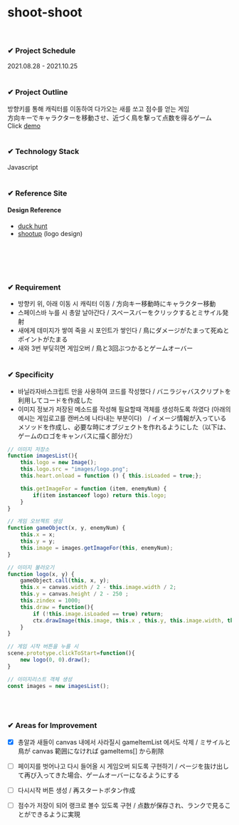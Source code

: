 # shoot-shoot
<br>

### ✔ Project Schedule
2021.08.28 - 2021.10.25
<br><br>

### ✔ Project Outline
방향키를 통해 캐릭터를 이동하여 다가오는 새를 쏘고 점수를 얻는 게임<br>
方向キーでキャラクターを移動させ、近づく鳥を撃って点数を得るゲーム<br>
Click [demo](https://lshyun730.github.io/shoot-shoot/)
<br><br>

### ✔ Technology Stack
Javascript
<br><br>

### ✔ Reference Site
#### Design Reference
- [duck hunt](https://www.silvergames.com/en/duck-hunt)
- [shootup](https://shootup.io/) (logo design)
<br>

<br><br>

### ✔ Requirement
- 방향키 위, 아래 이동 시 캐릭터 이동 / 方向キー移動時にキャラクター移動
- 스페이스바 누를 시 총알 날아간다 / スペースバーをクリックするとミサイル発射
- 새에게 데미지가 쌓여 죽을 시 포인트가 쌓인다 / 鳥にダメージがたまって死ぬとポイントがたまる
- 새와 3번 부딪히면 게임오버 / 鳥と3回ぶつかるとゲームオーバー
<br><br>

### ✔ Specificity
- 바닐라자바스크립트 만을 사용하여 코드를 작성했다 / バニラジャバスクリプトを利用してコードを作成した
- 이미지 정보가 저장된 메소드를 작성해 필요할때 객체를 생성하도록 하였다 (아래의 예시는 게임로고를 캔버스에 나타내는 부분이다)　/ イメージ情報が入っているメソッドを作成し、必要な時にオブジェクトを作れるようにした（以下は、ゲームのロゴをキャンバスに描く部分だ）
``` javascript
// 이미지 저장소
function imagesList(){
    this.logo = new Image();
    this.logo.src = "images/logo.png";
    this.heart.onload = function () { this.isLoaded = true;};

    this.getImageFor = function (item, enemyNum) {
        if(item instanceof logo) return this.logo;
    }
}

// 게임 오브젝트 생성
function gameObject(x, y, enemyNum) {
    this.x = x;
    this.y = y;
    this.image = images.getImageFor(this, enemyNum);
}

// 이미지 불러오기
function logo(x, y) {
    gameObject.call(this, x, y);
    this.x = canvas.width / 2 - this.image.width / 2;
    this.y = canvas.height / 2 - 250 ;
    this.zindex = 1000;
    this.draw = function(){
        if (!this.image.isLoaded == true) return;
        ctx.drawImage(this.image, this.x , this.y, this.image.width, this.image.height);
    }
}

// 게임 시작 버튼을 누를 시
scene.prototype.clickToStart=function(){
    new logo(0, 0).draw();
}

// 이미지리스트 객체 생성
const images = new imagesList();
```


<br><br>

### ✔ Areas for Improvement
- [x] 총알과 새들이 canvas 내에서 사라질시 gameItemList 에서도 삭제 / ミサイルと鳥が canvas 範囲になければ gameItems[] から削除
- [ ] 페이지를 벗어나고 다시 들어올 시 게임오버 되도록 구현하기 / ページを抜け出して再び入ってきた場合、ゲームオーバーになるようにする
- [ ] 다시시작 버튼 생성 / 再スタートボタン作成
- [ ] 점수가 저장이 되어 랭크로 볼수 있도록 구현 / 点数が保存され、ランクで見ることができるように実現
<br><br>

